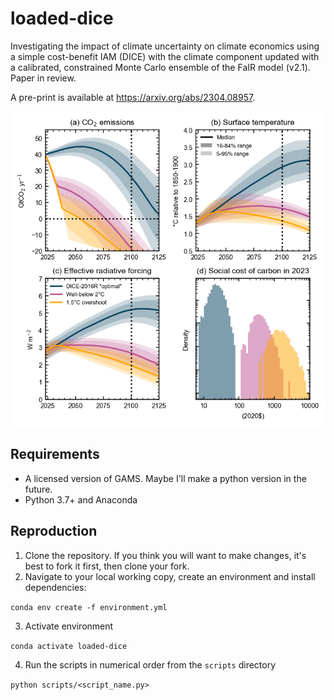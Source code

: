 # loaded-dice
Investigating the impact of climate uncertainty on climate economics using a simple cost-benefit IAM (DICE) with the climate component updated with a calibrated, constrained Monte Carlo ensemble of the FaIR model (v2.1). Paper in review.

A pre-print is available at https://arxiv.org/abs/2304.08957.

![Effect of varying climate uncertainty on projections](figures/projections_scc_ecs.png?raw=true)

## Requirements
- A licensed version of GAMS. Maybe I'll make a python version in the future.
- Python 3.7+ and Anaconda

## Reproduction
1. Clone the repository. If you think you will want to make changes, it's best to fork it first, then clone your fork.
2. Navigate to your local working copy, create an environment and install dependencies:

`conda env create -f environment.yml`

3. Activate environment

`conda activate loaded-dice`

4. Run the scripts in numerical order from the `scripts` directory

`python scripts/<script_name.py>`
